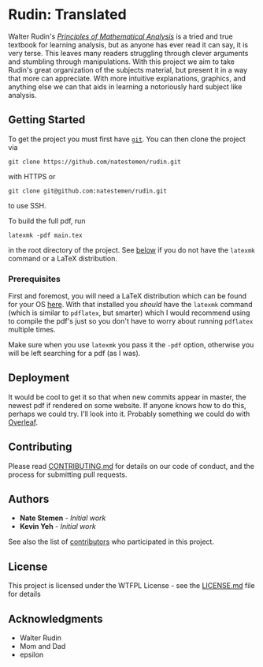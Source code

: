 # Rudin: Translated

Walter Rudin's [_Principles of Mathematical
Analysis_](https://www.mheducation.com/highered/product/principles-mathematical-analysis-rudin/M007054235X.html)
is a tried and true textbook for learning analysis, but as anyone has ever read
it can say, it is very terse. This leaves many readers struggling through
clever arguments and stumbling through manipulations. With this project we aim
to take Rudin's great organization of the subjects material, but present it in
a way that more can appreciate. With more intuitive explanations, graphics, and
anything else we can that aids in learning a notoriously hard subject like
analysis.

## Getting Started

To get the project you must first have [`git`](https://git-scm.com/). You can
then clone the project via
```
git clone https://github.com/natestemen/rudin.git
```
with HTTPS or
```
git clone git@github.com:natestemen/rudin.git
```
to use SSH.

To build the full pdf, run
```
latexmk -pdf main.tex
```
in the root directory of the project. See [below](#prerequisites) if you do
not have the `latexmk` command or a LaTeX distribution.

### Prerequisites

First and foremost, you will need a LaTeX distribution which can be found for
your OS [here](https://www.latex-project.org/get/#tex-distributions). With that
installed you _should_ have the `latexmk` command (which is similar to
`pdflatex`, but smarter) which I would recommend using to compile the pdf's
just so you don't have to worry about running `pdflatex` multiple times.

Make sure when you use `latexmk` you pass it the `-pdf` option, otherwise you
will be left searching for a pdf (as I was).

## Deployment

It would be cool to get it so that when new commits appear in master, the
newest pdf if rendered on some website. If anyone knows how to do this, perhaps
we could try. I'll look into it. Probably something we could do with
[Overleaf](https://www.overleaf.com/).

## Contributing

Please read [CONTRIBUTING.md](https://github.com/natestemen/rudin/blob/master/CONTRIBUTING.md)
for details on our code of conduct, and the process for submitting pull
requests.

## Authors

* **Nate Stemen** - *Initial work* 
* **Kevin Yeh** - *Initial work*

See also the list of
[contributors](https://github.com/natestemen/rudin/blob/master/AUTHORS) who
participated in this project.  

## License

This project is licensed under the WTFPL License - see the
[LICENSE.md](https://github.com/natestemen/rudin/blob/master/LICENSE) file for details

## Acknowledgments

* Walter Rudin
* Mom and Dad
* epsilon
